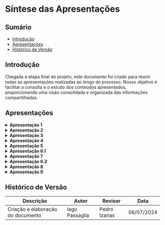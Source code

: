 # Síntese das Apresentações

## Sumário
- [Introdução](#introdução)
- [Apresentações](#apresentações)
- [Histórico de Versão](#histórico-de-versão)

## Introdução
Chegada a etapa final do projeto, este documento foi criado para reunir todas as apresentações realizadas ao longo do processo. Nosso objetivo é facilitar a consulta e o estudo dos conteúdos apresentados, proporcionando uma visão consolidada e organizada das informações compartilhadas.

## Apresentações

<details>

<summary size="20"><b> Apresentação 1 </b></summary>

**Vídeo 1: Apresentação 1**

<iframe width="1280" height="720" src="https://www.youtube.com/embed/3o5_myfI2X4" title="IHC - guardiões da saúde, reunião (07/04/2024)" frameborder="0" allow="accelerometer; autoplay; clipboard-write; encrypted-media; gyroscope; picture-in-picture; web-share" referrerpolicy="strict-origin-when-cross-origin" allowfullscreen></iframe>

Fonte: [Bruno Araujo](https://www.youtube.com/watch?v=3o5_myfI2X4)

**Tabela 1: Participantes**

| Participante |
|----------------|
| Breno Alexandre  |
| Bruno Araujo  |
| Iago Passaglia |
| Larissa Stéfane |
| Luana Medeiros |
| Pedro Izarias |

</details>


<details>

<summary size="20"><b> Apresentação 2 </b></summary>


**Vídeo 2: Apresentação 2**

<iframe width="1280" height="720" src="https://www.youtube.com/embed/yA5WSMVG1vs" title="Entrega2" frameborder="0" allow="accelerometer; autoplay; clipboard-write; encrypted-media; gyroscope; picture-in-picture; web-share" referrerpolicy="strict-origin-when-cross-origin" allowfullscreen></iframe>
<br>

Fonte: [Bruno Araujo](https://www.youtube.com/watch?v=yA5WSMVG1vs)

**Tabela 2: Participantes**


| Participante |
|----------------|
| Breno Alexandre  |
| Bruno Araujo  |
| Iago Passaglia |
| Larissa Stéfane |
| Luana Medeiros |
| Pedro Izarias |

</details>


<details>

<summary size="20"><b> Apresentação 3 </b></summary>


**Vídeo 3: Apresentação 3**

<iframe width="1280" height="720" src="https://www.youtube.com/embed/X9Jlr7RH0as" title="IHC /Grupo 2/SIGAA - Apresentação 3/Análise de Requisitos" frameborder="0" allow="accelerometer; autoplay; clipboard-write; encrypted-media; gyroscope; picture-in-picture; web-share" referrerpolicy="strict-origin-when-cross-origin" allowfullscreen></iframe>
<br>

Fonte: [Breno Alexandre](https://www.youtube.com/embed/X9Jlr7RH0as)

**Tabela 3: Participantes**


| Participante |
|----------------|
| Breno Alexandre  |
| Bruno Araujo  |
| Iago Passaglia |
| Larissa Stéfane |
| Luana Medeiros |
| Pedro Izarias |

</details>

<details>

<summary size="20"><b> Apresentação 4 </b></summary>


**Vídeo 4: Apresentação 4**

<iframe width="1280" height="720" src="https://www.youtube.com/embed/qwyXyeaKul8" title="Entrega 4 - SIGAA (Grupo 2) IHC" frameborder="0" allow="accelerometer; autoplay; clipboard-write; encrypted-media; gyroscope; picture-in-picture; web-share" referrerpolicy="strict-origin-when-cross-origin" allowfullscreen></iframe>
<br>

Fonte: [Iago Passaglia](https://www.youtube.com/watch?v=qwyXyeaKul8)


**Tabela 4: Participantes**


| Participante |
|----------------|
| Bruno Araujo  |
| Iago Passaglia |
| Larissa Stéfane |
| Luana Medeiros |
| Pedro Izarias |

</details>

<details>

<summary size="20"><b> Apresentação 5 </b></summary>


**Vídeo 5: Apresentação 5**

<iframe width="1280" height="720" src="https://www.youtube.com/embed/Bnvix3p7I00" title="Entrega 5 - IHC Grupo 2" frameborder="0" allow="accelerometer; autoplay; clipboard-write; encrypted-media; gyroscope; picture-in-picture; web-share" referrerpolicy="strict-origin-when-cross-origin" allowfullscreen></iframe>
<br>

Fonte: [Iago Passaglia](https://www.youtube.com/embed/Bnvix3p7I00)


**Tabela 5: Participantes**


| Participante |
|----------------|
| Breno Alexandre  |
| Bruno Araujo  |
| Iago Passaglia |
| Larissa Stéfane |
| Pedro Izarias |

</details>

<details>

<summary size="20"><b> Apresentação 6.1 </b></summary>


**Vídeo 6.1: Apresentação 6.1**

<iframe width="1280" height="720" src="https://www.youtube.com/embed/WdTnRNad9YQ" title="Entrega 6.1 - IHC Grupo 2" frameborder="0" allow="accelerometer; autoplay; clipboard-write; encrypted-media; gyroscope; picture-in-picture; web-share" referrerpolicy="strict-origin-when-cross-origin" allowfullscreen></iframe>
<br>

Fonte: [Iago Passaglia](https://www.youtube.com/embed/WdTnRNad9YQ)


**Tabela 6: Participantes**


| Participante |
|----------------|
| Breno Alexandre  |
| Bruno Araujo  |
| Iago Passaglia |
| Larissa Stéfane |
| Luana Medeiros |
| Pedro Izarias |

</details>

<details>

<summary size="20"><b> Apresentação 7 </b></summary>


**Vídeo 7: Apresentação 7**

<iframe width="1280" height="720" src="https://www.youtube.com/embed/Nhzn0LmtBSg" title="Entrega 7 - IHC - Grupo 2" frameborder="0" allow="accelerometer; autoplay; clipboard-write; encrypted-media; gyroscope; picture-in-picture; web-share" referrerpolicy="strict-origin-when-cross-origin" allowfullscreen></iframe>
<br>

Fonte: [Iago Passaglia](https://www.youtube.com/embed/Nhzn0LmtBSg)


**Tabela 7: Participantes**


| Participante |
|----------------|
| Breno Alexandre  |
| Bruno Araujo  |
| Iago Passaglia |
| Larissa Stéfane |
| Luana Medeiros |
| Pedro Izarias |

</details>

<details>

<summary size="20"><b> Apresentação 6.2 </b></summary>


**Vídeo 8: Apresentação 6.2**

<iframe width="1383" height="485" src="https://www.youtube.com/embed/O6hdGPQHiFc" title="Verificação Grupo 2 - Interação Humano Computador" frameborder="0" allow="accelerometer; autoplay; clipboard-write; encrypted-media; gyroscope; picture-in-picture; web-share" referrerpolicy="strict-origin-when-cross-origin" allowfullscreen></iframe>
<br>

Fonte: [Luana Medeiros](https://youtu.be/O6hdGPQHiFc)

**Tabela 8: Participantes**


| Participante |
|----------------|
| Bruno Araujo  |
| Iago Passaglia |
| Luana Medeiros |
| Pedro Izarias |

</details>

<details>

<summary size="20"><b> Apresentação 8 </b></summary>

**Vídeo 9: Apresentação 8**

<iframe width="1383" height="628" src="https://www.youtube.com/embed/0qwj1Z5Y-Bs" title="Entrega 8 - Protótipo de alta fidelidade - Grupo 2" frameborder="0" allow="accelerometer; autoplay; clipboard-write; encrypted-media; gyroscope; picture-in-picture; web-share" referrerpolicy="strict-origin-when-cross-origin" allowfullscreen></iframe>
<br>

Fonte: [Iago Passaglia](https://youtu.be/0qwj1Z5Y-Bs)

**Tabela 9: Participantes**


| Participante |
|----------------|
| Bruno Araujo  |
| Iago Passaglia |
| Pedro Izarias |

</details>

<details>

<summary size="20"><b> Apresentação 9 </b></summary>


**Vídeo 10: Apresentação 9**


VIDEO!
<br>

Fonte: []()


**Tabela 10: Participantes**


| Participante |
|----------------|
| Breno Alexandre  |
| Bruno Araujo  |
| Iago Passaglia |
| Larissa Stéfane |
| Luana Medeiros |
| Pedro Izarias |

</details>

## Histórico de Versão

| Descrição                    | Autor | Revisor | Data       |
|------------------------------|-------|---------|------------|
| Criação e elaboração do documento | Iago Passaglia | Pedro Izarias | 06/07/2024 |
